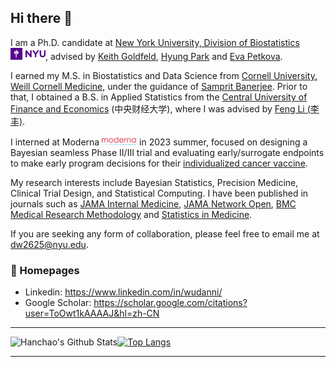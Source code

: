 ## Hi there 👋

I am a Ph.D. candidate at [New York University, Division of Biostatistics](https://med.nyu.edu/departments-institutes/population-health/divisions-sections-centers/biostatistics/) <img src='./NYU_logo.png' style='width: 4em;'>, advised by [Keith Goldfeld](https://med.nyu.edu/faculty/keith-s-goldfeld), [Hyung Park](https://med.nyu.edu/faculty/hyung-g-park) and [Eva Petkova](https://med.nyu.edu/faculty/eva-petkova). 

I earned my M.S. in Biostatistics and Data Science from [Cornell University, Weill Cornell Medicine](https://gradschool.weill.cornell.edu/biostatistics-and-data-science), under the guidance of [Samprit Banerjee](https://gradschool.weill.cornell.edu/faculty/samprit-banerjee). Prior to that, I obtained a B.S. in Applied Statistics from the [Central University of Finance and Economics](https://en.cufe.edu.cn/) (中央财经大学), where I was advised by [Feng Li (李丰)](https://feng.li/).

I interned at Moderna <img src='./Moderna-Logo.jpg' style='width: 4em;'> in 2023 summer, focused on designing a Bayesian seamless Phase II/III trial and evaluating early/surrogate endpoints to make early program decisions for their [individualized cancer vaccine](https://www.modernatx.com/media-center/all-media/blogs/individual.neoantigen-therapies). 

My research interests include Bayesian Statistics, Precision Medicine, Clinical Trial Design, and Statistical Computing. I have been published in journals such as [JAMA Internal Medicine](https://jamanetwork.com/journals/jamainternalmedicine/article-abstract/2787090), [JAMA Network Open](https://jamanetwork.com/journals/jamanetworkopen/article-abstract/2788377), [BMC Medical Research Methodology](https://link.springer.com/article/10.1186/s12874-022-01813-4) and [Statistics in Medicine](https://jamanetwork.com/journals/jamanetworkopen/article-abstract/2788377).

If you are seeking any form of collaboration, please feel free to email me at [dw2625@nyu.edu](mailto:dw2625@nyu.edu).

### 📎 Homepages
- Linkedin: https://www.linkedin.com/in/wudanni/
- Google Scholar: https://scholar.google.com/citations?user=ToOwt1kAAAAJ&hl=zh-CN

---

<img align="left" alt="Hanchao's Github Stats" src="https://github-readme-stats.vercel.app/api?username=dannidanniwu&show_icons=true&hide_border=true" />

[![Top Langs](https://github-readme-stats.vercel.app/api/top-langs/?username=dannidanniwu&hide=html)](https://github.com/anuraghazra/github-readme-stats)


---
